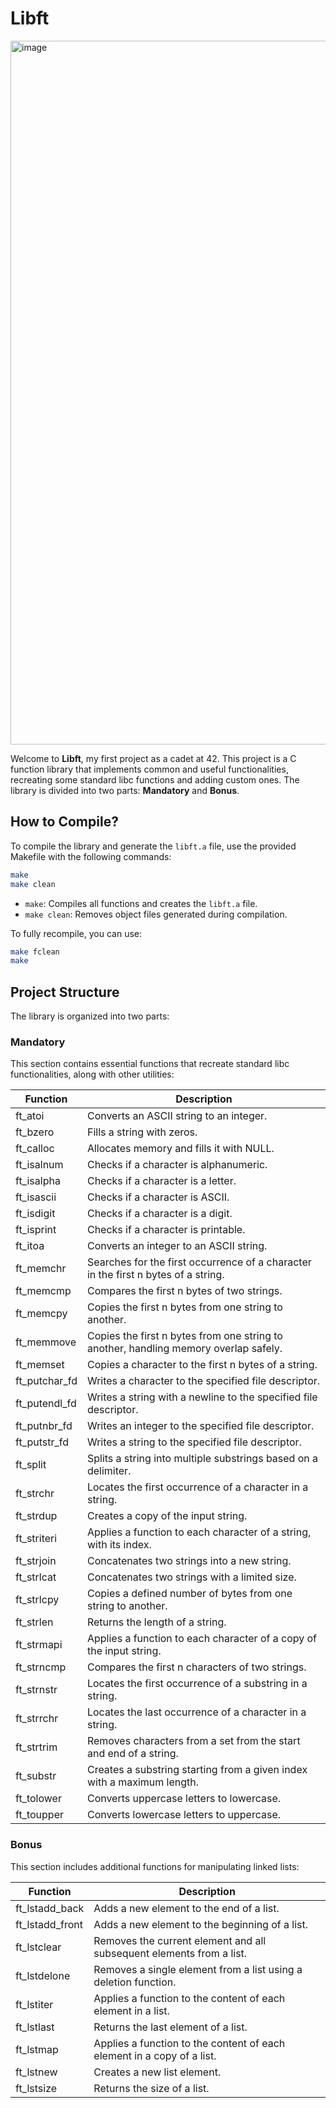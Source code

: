 # Libft

<img width="1920" height="1126" alt="image" src="https://github.com/user-attachments/assets/853a2263-2e31-44d7-bc73-61ba63a0359b" />


Welcome to **Libft**, my first project as a cadet at 42. This project is a C function library that implements common and useful functionalities, recreating some standard libc functions and adding custom ones. The library is divided into two parts: **Mandatory** and **Bonus**.

## How to Compile?

To compile the library and generate the `libft.a` file, use the provided Makefile with the following commands:

```bash
make
make clean
```

- `make`: Compiles all functions and creates the `libft.a` file.
- `make clean`: Removes object files generated during compilation.

To fully recompile, you can use:
```bash
make fclean
make
```

## Project Structure

The library is organized into two parts:

### Mandatory

This section contains essential functions that recreate standard libc functionalities, along with other utilities:

| Function      | Description                                                                                   |
|---------------|-----------------------------------------------------------------------------------------------|
| ft_atoi       | Converts an ASCII string to an integer.                                                       |
| ft_bzero      | Fills a string with zeros.                                                                    |
| ft_calloc     | Allocates memory and fills it with NULL.                                                      |
| ft_isalnum    | Checks if a character is alphanumeric.                                                         |
| ft_isalpha    | Checks if a character is a letter.                                                            |
| ft_isascii    | Checks if a character is ASCII.                                                               |
| ft_isdigit    | Checks if a character is a digit.                                                             |
| ft_isprint    | Checks if a character is printable.                                                           |
| ft_itoa       | Converts an integer to an ASCII string.                                                       |
| ft_memchr     | Searches for the first occurrence of a character in the first n bytes of a string.            |
| ft_memcmp     | Compares the first n bytes of two strings.                                                    |
| ft_memcpy     | Copies the first n bytes from one string to another.                                          |
| ft_memmove    | Copies the first n bytes from one string to another, handling memory overlap safely.          |
| ft_memset     | Copies a character to the first n bytes of a string.                                          |
| ft_putchar_fd | Writes a character to the specified file descriptor.                                          |
| ft_putendl_fd | Writes a string with a newline to the specified file descriptor.                              |
| ft_putnbr_fd  | Writes an integer to the specified file descriptor.                                           |
| ft_putstr_fd  | Writes a string to the specified file descriptor.                                             |
| ft_split      | Splits a string into multiple substrings based on a delimiter.                                |
| ft_strchr     | Locates the first occurrence of a character in a string.                                      |
| ft_strdup     | Creates a copy of the input string.                                                           |
| ft_striteri   | Applies a function to each character of a string, with its index.                             |
| ft_strjoin    | Concatenates two strings into a new string.                                                   |
| ft_strlcat    | Concatenates two strings with a limited size.                                                 |
| ft_strlcpy    | Copies a defined number of bytes from one string to another.                                  |
| ft_strlen     | Returns the length of a string.                                                               |
| ft_strmapi    | Applies a function to each character of a copy of the input string.                           |
| ft_strncmp    | Compares the first n characters of two strings.                                               |
| ft_strnstr    | Locates the first occurrence of a substring in a string.                                      |
| ft_strrchr    | Locates the last occurrence of a character in a string.                                       |
| ft_strtrim    | Removes characters from a set from the start and end of a string.                             |
| ft_substr     | Creates a substring starting from a given index with a maximum length.                        |
| ft_tolower    | Converts uppercase letters to lowercase.                                                      |
| ft_toupper    | Converts lowercase letters to uppercase.                                                      |

### Bonus

This section includes additional functions for manipulating linked lists:

| Function        | Description                                                                                   |
|-----------------|-----------------------------------------------------------------------------------------------|
| ft_lstadd_back  | Adds a new element to the end of a list.                                                      |
| ft_lstadd_front | Adds a new element to the beginning of a list.                                                |
| ft_lstclear     | Removes the current element and all subsequent elements from a list.                          |
| ft_lstdelone    | Removes a single element from a list using a deletion function.                                |
| ft_lstiter      | Applies a function to the content of each element in a list.                                  |
| ft_lstlast      | Returns the last element of a list.                                                           |
| ft_lstmap       | Applies a function to the content of each element in a copy of a list.                        |
| ft_lstnew       | Creates a new list element.                                                                   |
| ft_lstsize      | Returns the size of a list.                                                                   |
